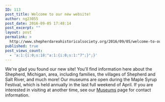 ```yaml
---
ID: 113
post_title: Welcome to our new website!
author: ng23055
post_date: 2016-09-05 17:48:14
post_excerpt: ""
layout: post
permalink: >
  http://www.shepherdareahistoricalsociety.org/2016/09/05/welcome-to-our-new-website/
published: true
post_views_count:
  - 'a:1:{i:0;s:18:"a:1:{i:0;s:1:"7";}";}'
---
```

We're glad you found our new site! You'll find information here about the Shepherd, Michigan, area, including families, the villages of Shepherd and Salt River, and much more! Our museums are open during the Maple Syrup Festival, which is held annually in the last full weekend of April. If you are interested in visiting at another time, see our <a href="http://www.shepherdareahistoricalsociety.org/?page_id=13">Museums</a> page for contact information.
